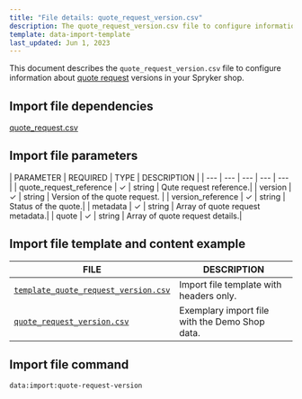```yaml
---
title: "File details: quote_request_version.csv"
description: The quote_request_version.csv file to configure information about quote request versions in your Spryker shop.
template: data-import-template
last_updated: Jun 1, 2023
---
```


This document describes the `quote_request_version.csv` file to configure information about [quote request](https://docs.spryker.com/docs/pbc/all/request-for-quote/202212.0/request-for-quote.html) versions in your Spryker shop.

## Import file dependencies

[quote_request.csv](/docs/pbc/all/request-for-quote/202212.0/import-and-export-data/file-details-quote-request.csv.html)

## Import file parameters

| PARAMETER | REQUIRED |  TYPE | DESCRIPTION |
| --- | --- | --- | --- | --- |
| quote_request_reference | &check; | string |  Qute request reference.|
| version | &check; | string | Version of the quote request. |
| version_reference | &check; | string | Status of the quote.|
| metadata | &check; | string | Array of quote request metadata.|
| quote | &check; | string | Array of quote request details.|

## Import file template and content example

| FILE | DESCRIPTION |
|---|---|
| [`template_quote_request_version.csv`](https://spryker.s3.eu-central-1.amazonaws.com/docs/pbc/all/request-for-quote/import-and-export-data/file-details-quote-request-version.csv.md/template_quote_request_version.csv) | Import file template with headers only. |
| [`quote_request_version.csv`](https://spryker.s3.eu-central-1.amazonaws.com/docs/pbc/all/request-for-quote/import-and-export-data/file-details-quote-request-version.csv.md/quote_request_version.csv) | Exemplary import file with the Demo Shop data. |

## Import file command

```bash
data:import:quote-request-version
```